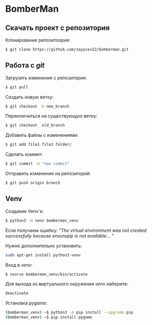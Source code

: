 # BomberMan

## Скачать проект с репозитория

Клонирование репозитоория:

```bash
$ git clone https://github.com/zayycev22/bomberman.git
```

## Работа с *git*

Загрузить изменения с репозитория:

```bash
$ git pull
```

Создать новую ветку:

```bash
$ git checkout -b new_branch
```

Переключиться на существующую ветку:

```bash
$ git checkout  old_branch
```

Добавить файлы с изменениями:

```bash
$ git add file1 file2 folder/
```

Сделать коммит:

```bash
$ git commit -m "new commit"
```

Отправить изменения на репозиторий:

```bash
$ git push origin branch
```

## Venv

Создание Venv'а:

```bash
$ python3 -m venv bomberman_venv
```

Если получаем ошибку:
*"The virtual environment was not created successfully because ensurepip is not available... "*

Нужно дополнительно установить:

```bash
sudo apt-get install python3-venv
```

Вход в *venv*:

```bash
$ source bomberman_venv/bin/activate
```

Для выхода из виртуального окружения *venv* наберите:

```bash
deactivate
```

Установка *pygame*:

```bash
(bomberman_venv) ~$ python3 -m pip install --upgrade pip
(bomberman_venv) ~$ pip install pygame
```
